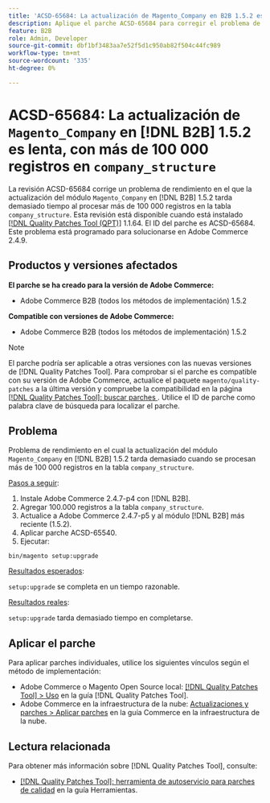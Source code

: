 ```yaml
---
title: 'ACSD-65684: La actualización de Magento_Company en B2B 1.5.2 es lenta, con más de 100 000 registros en company_structure'
description: Aplique el parche ACSD-65684 para corregir el problema de Adobe Commerce en el que la actualización del módulo Magento_Company en B2B 1.5.2 tarda demasiado debido al procesamiento de un gran número de registros (~100 000+) en la tabla company_structure.
feature: B2B
role: Admin, Developer
source-git-commit: dbf1bf3483aa7e52f5d1c950ab82f504c44fc989
workflow-type: tm+mt
source-wordcount: '335'
ht-degree: 0%

---
```



# ACSD-65684: La actualización de `Magento_Company` en [!DNL B2B] 1.5.2 es lenta, con más de 100 000 registros en `company_structure`

La revisión ACSD-65684 corrige un problema de rendimiento en el que la actualización del módulo `Magento_Company` en [!DNL B2B] 1.5.2 tarda demasiado tiempo al procesar más de 100 000 registros en la tabla `company_structure`. Esta revisión está disponible cuando está instalado [[!DNL Quality Patches Tool (QPT)]](/help/tools/quality-patches-tool/quality-patches-tool-to-self-serve-quality-patches.md) 1.1.64. El ID del parche es ACSD-65684. Este problema está programado para solucionarse en Adobe Commerce 2.4.9.

## Productos y versiones afectados

**El parche se ha creado para la versión de Adobe Commerce:**

* Adobe Commerce B2B (todos los métodos de implementación) 1.5.2

**Compatible con versiones de Adobe Commerce:**

* Adobe Commerce B2B (todos los métodos de implementación) 1.5.2

>[!NOTE]
>
>El parche podría ser aplicable a otras versiones con las nuevas versiones de [!DNL Quality Patches Tool]. Para comprobar si el parche es compatible con su versión de Adobe Commerce, actualice el paquete `magento/quality-patches` a la última versión y compruebe la compatibilidad en la página [[!DNL Quality Patches Tool]: buscar parches ](https://experienceleague.adobe.com/tools/commerce-quality-patches/index.html). Utilice el ID de parche como palabra clave de búsqueda para localizar el parche.

## Problema

Problema de rendimiento en el cual la actualización del módulo `Magento_Company` en [!DNL B2B] 1.5.2 tarda demasiado cuando se procesan más de 100 000 registros en la tabla `company_structure`.

<u>Pasos a seguir</u>:

1. Instale Adobe Commerce 2.4.7-p4 con [!DNL B2B].
1. Agregar 100.000 registros a la tabla `company_structure`.
1. Actualice a Adobe Commerce 2.4.7-p5 y al módulo [!DNL B2B] más reciente (1.5.2).
1. Aplicar parche ACSD-65540.
1. Ejecutar:

```
bin/magento setup:upgrade
```

<u>Resultados esperados</u>:

`setup:upgrade` se completa en un tiempo razonable.

<u>Resultados reales</u>:

`setup:upgrade` tarda demasiado tiempo en completarse.

## Aplicar el parche

Para aplicar parches individuales, utilice los siguientes vínculos según el método de implementación:

* Adobe Commerce o Magento Open Source local: [[!DNL Quality Patches Tool] > Uso](/help/tools/quality-patches-tool/usage.md) en la guía [!DNL Quality Patches Tool].
* Adobe Commerce en la infraestructura de la nube: [Actualizaciones y parches > Aplicar parches](https://experienceleague.adobe.com/docs/commerce-cloud-service/user-guide/develop/upgrade/apply-patches.html) en la guía Commerce en la infraestructura de la nube.

## Lectura relacionada

Para obtener más información sobre [!DNL Quality Patches Tool], consulte:

* [[!DNL Quality Patches Tool]: herramienta de autoservicio para parches de calidad](/help/tools/quality-patches-tool/quality-patches-tool-to-self-serve-quality-patches.md) en la guía Herramientas.
